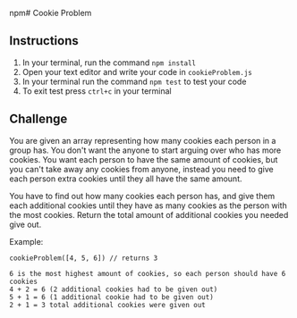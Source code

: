 npm# Cookie Problem

## Instructions

1.  In your terminal, run the command `npm install`
2.  Open your text editor and write your code in `cookieProblem.js`
3.  In your terminal run the command `npm test` to test your code
4.  To exit test press `ctrl+c` in your terminal

## Challenge

You are given an array representing how many cookies each person in a group has. You don't want the anyone to start arguing over who has more cookies. You want each person to have the same amount of cookies, but you can't take away any cookies from anyone, instead you need to give each person extra cookies until they all have the same amount.

You have to find out how many cookies each person has, and give them each additional cookies until they have as many cookies as the person with the most cookies. Return the total amount of additional cookies you needed give out.

Example:

```
cookieProblem([4, 5, 6]) // returns 3

6 is the most highest amount of cookies, so each person should have 6 cookies
4 + 2 = 6 (2 additional cookies had to be given out)
5 + 1 = 6 (1 additional cookie had to be given out)
2 + 1 = 3 total additional cookies were given out
```
